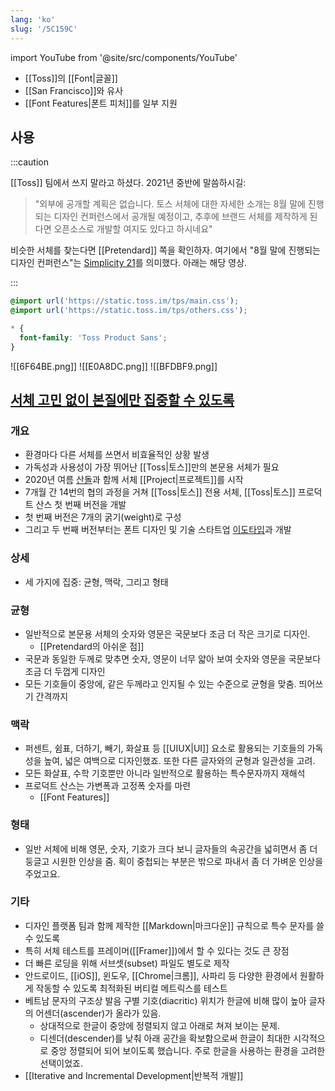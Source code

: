 ```yaml
---
lang: 'ko'
slug: '/5C159C'
---
```


import YouTube from '@site/src/components/YouTube'

- [[Toss]]의 [[Font|글꼴]]
- [[San Francisco]]와 유사
- [[Font Features|폰트 피처]]를 일부 지원

## 사용

:::caution

[[Toss]] 팀에서 쓰지 말라고 하셨다. 2021년 중반에 말씀하시길:

> "외부에 공개할 계획은 없습니다. 토스 서체에 대한 자세한 소개는 8월 말에 진행되는 디자인 컨퍼런스에서 공개될 예정이고, 추후에 브랜드 서체를 제작하게 된다면 오픈소스로 개발할 여지도 있다고 하시네요"

비슷한 서체를 찾는다면 [[Pretendard]] 쪽을 확인하자.
여기에서 "8월 말에 진행되는 디자인 컨퍼런스"는 [Simplicity 21](https://toss.im/simplicity-21)를 의미했다. 아래는 해당 영상.

<YouTube id="9R701Rc3rJc"/>
:::

```css
@import url('https://static.toss.im/tps/main.css');
@import url('https://static.toss.im/tps/others.css');

* {
  font-family: 'Toss Product Sans';
}
```

![[6F64BE.png]]
![[E0A8DC.png]]
![[BFDBF9.png]]

## [서체 고민 없이 본질에만 집중할 수 있도록](https://blog.toss.im/article/beginning-of-tps)

### 개요

- 환경마다 다른 서체를 쓰면서 비효율적인 상황 발생
- 가독성과 사용성이 가장 뛰어난 [[Toss|토스]]만의 본문용 서체가 필요
- 2020년 여름 [산돌](http://www.sandoll.co.kr/)과 함께 서체 [[Project|프로젝트]]를 시작
- 7개월 간 14번의 협의 과정을 거쳐 [[Toss|토스]] 전용 서체, [[Toss|토스]] 프로덕트 산스 첫 번째 버전을 개발
- 첫 번째 버전은 7개의 굵기(weight)로 구성
- 그리고 두 번째 버전부터는 폰트 디자인 및 기술 스타트업 [이도타입](https://leedotype.com/)과 개발

### 상세

- 세 가지에 집중: 균형, 맥락, 그리고 형태

### 균형

- 일반적으로 본문용 서체의 숫자와 영문은 국문보다 조금 더 작은 크기로 디자인.
  - [[Pretendard의 아쉬운 점]]
- 국문과 동일한 두께로 맞추면 숫자, 영문이 너무 얇아 보여 숫자와 영문을 국문보다 조금 더 두껍게 디자인
- 모든 기호들이 중앙에, 같은 두께라고 인지될 수 있는 수준으로 균형을 맞춤. 띄어쓰기 간격까지

### 맥락

- 퍼센트, 쉼표, 더하기, 빼기, 화살표 등 [[UIUX|UI]] 요소로 활용되는 기호들의 가독성을 높여, 넓은 여백으로 디자인했죠. 또한 다른 글자와의 균형과 일관성을 고려.
- 모든 화살표, 수학 기호뿐만 아니라 일반적으로 활용하는 특수문자까지 재해석
- 프로덕트 산스는 가변폭과 고정폭 숫자를 마련
  - [[Font Features]]

### 형태

- 일반 서체에 비해 영문, 숫자, 기호가 크다 보니 글자들의 속공간을 넓히면서 좀 더 둥글고 시원한 인상을 줌. 획이 중첩되는 부분은 밖으로 파내서 좀 더 가벼운 인상을 주었고요.

### 기타

- 디자인 플랫폼 팀과 함께 제작한 [[Markdown|마크다운]] 규칙으로 특수 문자를 쓸 수 있도록
- 특히 서체 테스트를 프레이머([[Framer]])에서 할 수 있다는 것도 큰 장점
- 더 빠른 로딩을 위해 서브셋(subset) 파일도 별도로 제작
- 안드로이드, [[iOS]], 윈도우, [[Chrome|크롬]], 사파리 등 다양한 환경에서 원활하게 작동할 수 있도록 최적화된 버티컬 메트릭스를 테스트
- 베트남 문자의 구조상 발음 구별 기호(diacritic) 위치가 한글에 비해 많이 높아 글자의 어센더(ascender)가 올라가 있음.
  - 상대적으로 한글이 중앙에 정렬되지 않고 아래로 쳐져 보이는 문제.
  - 디센더(descender)를 낮춰 아래 공간을 확보함으로써 한글이 최대한 시각적으로 중앙 정렬되어 되어 보이도록 했습니다. 주로 한글을 사용하는 환경을 고려한 선택이었죠.
- [[Iterative and Incremental Development|반복적 개발]]

